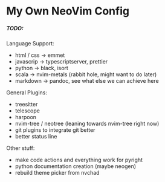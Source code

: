 # My Own NeoVim Config

##### TODO:
Language Support:
- html / css -> emmet
- javascrip -> typescriptserver, prettier
- python -> black, isort
- scala -> nvim-metals (rabbit hole, might want to do later)
- markdown -> pandoc, see what else we can achieve here

General Plugins:
- treesitter
- telescope
- harpoon
- nvim-tree / neotree (leaning towards nvim-tree right now)
- git plugins to integrate git better
- better status line

Other stuff:
- make code actions and everything work for pyright
- python documentation creation (maybe neogen)
- rebuild theme picker from nvchad

